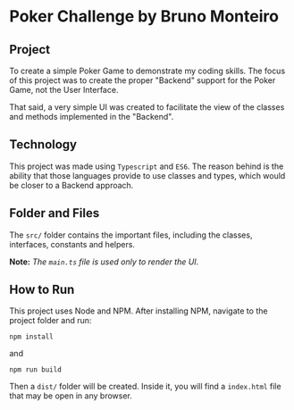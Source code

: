 # Poker Challenge by Bruno Monteiro

## Project
To create a simple Poker Game to demonstrate my coding skills. The focus of this project was to create the proper "Backend" support for the Poker Game, not the User Interface.

That said, a very simple UI was created to facilitate the view of the classes and methods implemented in the "Backend".

## Technology
This project was made using `Typescript` and `ES6`. The reason behind is the ability that those languages provide to use classes and types, which would be closer to a Backend approach.

## Folder and Files
The `src/` folder contains the important files, including the classes, interfaces, constants and helpers.

**Note:** *The `main.ts` file is used only to render the UI*.

## How to Run
This project uses Node and NPM. After installing NPM, navigate to the project folder and run:

`npm install`

and

`npm run build`

Then a `dist/` folder will be created. Inside it, you will find a `index.html` file that may be open in any browser.